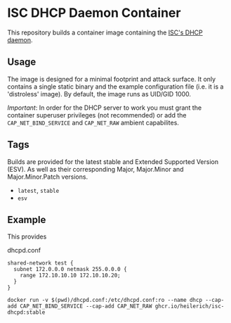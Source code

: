 # ISC DHCP Daemon Container

This repository builds a container image containing the [ISC's DHCP daemon](https://www.isc.org/dhcp/).

## Usage

The image is designed for a minimal footprint and attack surface. It only contains a single static
binary and the example configuration file (i.e. it is a 'distroless' image). By default, the image
runs as UID/GID 1000.

*Important*: In order for the DHCP server to work you must grant the container superuser privileges
(not recommended) or add the `CAP_NET_BIND_SERVICE` and `CAP_NET_RAW` ambient capabilites.

## Tags

Builds are provided for the latest stable and Extended Supported Version (ESV). As well as their
corresponding Major, Major.Minor and Major.Minor.Patch versions.

* `latest`, `stable`
* `esv`

## Example

This provides

dhcpd.conf
```
shared-network test {
  subnet 172.0.0.0 netmask 255.0.0.0 {
    range 172.10.10.10 172.10.10.20;
  }
}
```

```
docker run -v $(pwd)/dhcpd.conf:/etc/dhcpd.conf:ro --name dhcp --cap-add CAP_NET_BIND_SERVICE --cap-add CAP_NET_RAW ghcr.io/heilerich/isc-dhcpd:stable 
```
